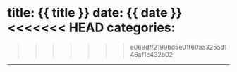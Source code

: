 title: {{ title }}
date: {{ date }}
<<<<<<< HEAD
categories:
=======
>>>>>>> e069dff2199bd5e01f60aa325ad146af1c432b02
---
